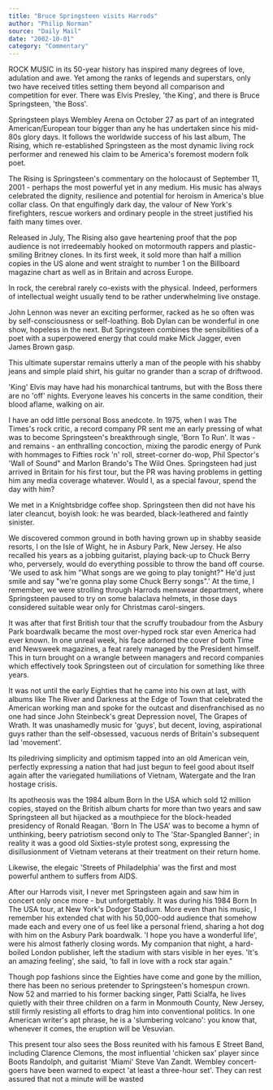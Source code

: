 ```yaml
---
title: "Bruce Springsteen visits Harrods"
author: "Philip Norman"
source: "Daily Mail"
date: "2002-10-01"
category: "Commentary"
---
```


ROCK MUSIC in its 50-year history has inspired many degrees of love, adulation and awe. Yet among the ranks of legends and superstars, only two have received titles setting them beyond all comparison and competition for ever. There was Elvis Presley, 'the King', and there is Bruce Springsteen, 'the Boss'.

Springsteen plays Wembley Arena on October 27 as part of an integrated American/European tour bigger than any he has undertaken since his mid-80s glory days. It follows the worldwide success of his last album, The Rising, which re-established Springsteen as the most dynamic living rock performer and renewed his claim to be America's foremost modern folk poet.

The Rising is Springsteen's commentary on the holocaust of September 11, 2001 - perhaps the most powerful yet in any medium. His music has always celebrated the dignity, resilience and potential for heroism in America's blue collar class. On that engulfingly dark day, the valour of New York's firefighters, rescue workers and ordinary people in the street justified his faith many times over.

Released in July, The Rising also gave heartening proof that the pop audience is not irredeemably hooked on motormouth rappers and plastic-smiling Britney clones. In its first week, it sold more than half a million copies in the US alone and went straight to number 1 on the Billboard magazine chart as well as in Britain and across Europe.

In rock, the cerebral rarely co-exists with the physical. Indeed, performers of intellectual weight usually tend to be rather underwhelming live onstage.

John Lennon was never an exciting performer, racked as he so often was by self-consciousness or self-loathing. Bob Dylan can be wonderful in one show, hopeless in the next. But Springsteen combines the sensibilities of a poet with a superpowered energy that could make Mick Jagger, even James Brown gasp.

This ultimate superstar remains utterly a man of the people with his shabby jeans and simple plaid shirt, his guitar no grander than a scrap of driftwood.

'King' Elvis may have had his monarchical tantrums, but with the Boss there are no 'off' nights. Everyone leaves his concerts in the same condition, their blood aflame, walking on air.

I have an odd little personal Boss anedcote. In 1975, when I was The Times's rock critic, a record company PR sent me an early pressing of what was to become Springsteen's breakthrough single, 'Born To Run'. It was - and remains - an enthralling concoction, mixing the parodic energy of Punk with hommages to Fifties rock 'n' roll, street-corner do-wop, Phil Spector's 'Wall of Sound" and Marlon Brando's The Wild Ones. Springsteen had just arrived in Britain for his first tour, but the PR was having problems in getting him any media coverage whatever. Would I, as a special favour, spend the day with him?

We met in a Knightsbridge coffee shop. Springsteen then did not have his later cleancut, boyish look: he was bearded, black-leathered and faintly sinister.

We discovered common ground in both having grown up in shabby seaside resorts, I on the Isle of Wight, he in Asbury Park, New Jersey. He also recalled his years as a jobbing guitarist, playing back-up to Chuck Berry who, perversely, would do everything possible to throw the band off course. 'We used to ask him "What songs are we going to play tonight?" He'd just smile and say "we're gonna play some Chuck Berry songs".' At the time, I remember, we were strolling through Harrods menswear department, where Springsteen paused to try on some balaclava helmets, in those days considered suitable wear only for Christmas carol-singers.

It was after that first British tour that the scruffy troubadour from the Asbury Park boardwalk became the most over-hyped rock star even America had ever known. In one unreal week, his face adorned the cover of both Time and Newsweek magazines, a feat rarely managed by the President himself. This in turn brought on a wrangle between managers and record companies which effectively took Springsteen out of circulation for something like three years.

It was not until the early Eighties that he came into his own at last, with albums like The River and Darkness at the Edge of Town that celebrated the American working man and spoke for the outcast and disenfranchised as no one had since John Steinbeck's great Depression novel, The Grapes of Wrath. It was unashamedly music for 'guys', but decent, loving, aspirational guys rather than the self-obsessed, vacuous nerds of Britain's subsequent lad 'movement'.

Its piledriving simplicity and optimism tapped into an old American vein, perfectly expressing a nation that had just begun to feel good about itself again after the variegated humiliations of Vietnam, Watergate and the Iran hostage crisis.

Its apotheosis was the 1984 album Born In the USA which sold 12 million copies, stayed on the British album charts for more than two years and saw Springsteen all but hijacked as a mouthpiece for the block-headed presidency of Ronald Reagan. 'Born In The USA' was to become a hymn of unthinking, beery patriotism second only to The 'Star-Spangled Banner'; in reality it was a good old Sixties-style protest song, expressing the disillusionment of Vietnam veterans at their treatment on their return home.

Likewise, the elegaic 'Streets of Philadelphia' was the first and most powerful anthem to suffers from AIDS.

After our Harrods visit, I never met Springsteen again and saw him in concert only once more - but unforgettably. It was during his 1984 Born In The USA tour, at New York's Dodger Stadium. More even than his music, I remember his extended chat with his 50,000-odd audience that somehow made each and every one of us feel like a personal friend, sharing a hot dog with him on the Asbury Park boardwalk. 'I hope you have a wonderful life', were his almost fatherly closing words. My companion that night, a hard-boiled London publisher, left the stadium with stars visible in her eyes. 'It's an amazing feeling', she said, 'to fall in love with a rock star again."

Though pop fashions since the Eighties have come and gone by the million, there has been no serious pretender to Springsteen's homespun crown. Now 52 and married to his former backing singer, Patti Scialfa, he lives quietly with their three children on a farm in Monmouth County, New Jersey, still firmly resisting all efforts to drag him into conventional politics. In one American writer's apt phrase, he is a 'slumbering volcano': you know that, whenever it comes, the eruption will be Vesuvian.

This present tour also sees the Boss reunited with his famous E Street Band, including Clarence Clemons, the most influential 'chicken sax' player since Boots Randolph, and guitarist 'Miami' Steve Van Zandt. Wembley concert-goers have been warned to expect 'at least a three-hour set'. They can rest assured that not a minute will be wasted